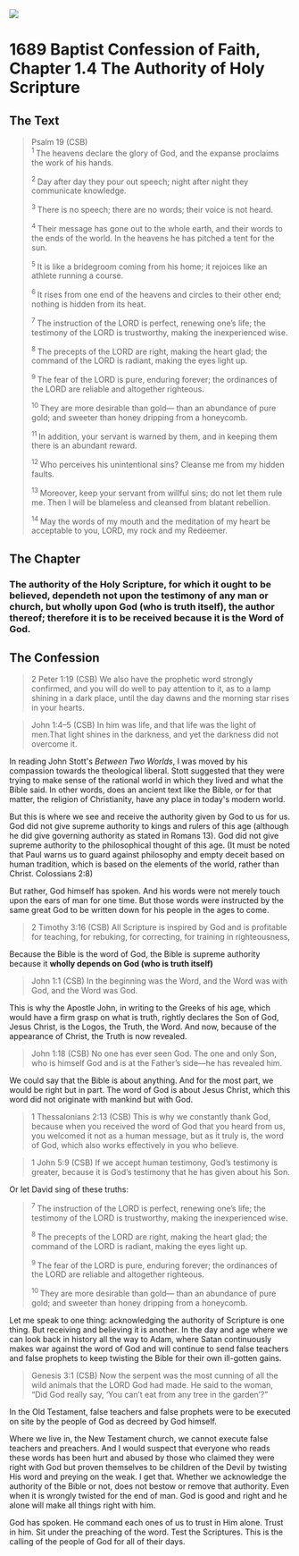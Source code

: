 <img class="intro-right" src="/images/art-1689.png">

# 1689 Baptist Confession of Faith, Chapter 1.4 The Authority of Holy Scripture 

## The Text

>Psalm 19 (CSB)  
><sup> 1  </sup>The heavens declare the glory of God, and the expanse proclaims the work of his hands. 
>
><sup> 2  </sup>Day after day they pour out speech; night after night they communicate knowledge. 
>
><sup> 3  </sup>There is no speech; there are no words; their voice is not heard. 
>
><sup> 4  </sup>Their message has gone out to the whole earth, and their words to the ends of the world. In the heavens he has pitched a tent for the sun. 
>
><sup> 5  </sup>It is like a bridegroom coming from his home; it rejoices like an athlete running a course. 
>
><sup> 6  </sup>It rises from one end of the heavens and circles to their other end; nothing is hidden from its heat. 
>
><sup> 7  </sup>The instruction of the LORD is perfect, renewing one’s life; the testimony of the LORD is trustworthy, making the inexperienced wise. 
>
><sup> 8  </sup>The precepts of the LORD are right, making the heart glad; the command of the LORD is radiant, making the eyes light up. 
>
><sup> 9  </sup>The fear of the LORD is pure, enduring forever; the ordinances of the LORD are reliable and altogether righteous. 
>
><sup> 10  </sup>They are more desirable than gold— than an abundance of pure gold; and sweeter than honey dripping from a honeycomb. 
>
><sup> 11  </sup>In addition, your servant is warned by them, and in keeping them there is an abundant reward. 
>
><sup> 12  </sup>Who perceives his unintentional sins? Cleanse me from my hidden faults. 
>
><sup> 13  </sup>Moreover, keep your servant from willful sins; do not let them rule me. Then I will be blameless and cleansed from blatant rebellion. 
>
><sup> 14  </sup>May the words of my mouth and the meditation of my heart be acceptable to you, LORD, my rock and my Redeemer.

## The Chapter

### The authority of the Holy Scripture, for which it ought to be believed, dependeth not upon the testimony of any man or church, but wholly upon God (who is truth itself), the author thereof; therefore it is to be received because it is the Word of God.

## The Confession

>2 Peter 1:19 (CSB) We also have the prophetic word strongly confirmed, and you will do well to pay attention to it, as to a lamp shining in a dark place, until the day dawns and the morning star rises in your hearts.

>John 1:4–5 (CSB) In him was life, and that life was the light of men.That light shines in the darkness, and yet the darkness did not overcome it.

In reading John Stott's *Between Two Worlds*, I was moved by his compassion towards the theological liberal. Stott suggested that they were trying to make sense of the rational world in which they lived and what the Bible said. In other words, does an ancient text like the Bible, or for that matter, the religion of Christianity, have any place in today's modern world.

But this is where we see and receive the authority given by God to us for us. God did not give supreme authority to kings and rulers of this age (although he did give governing authority as stated in Romans 13). God did not give supreme authority to the philosophical thought of this age. (It must be noted that Paul warns us to guard against philosophy and empty deceit based on human tradition, which is based on the elements of the world, rather than Christ. Colossians 2:8)

But rather, God himself has spoken. And his words were not merely touch upon the ears of man for one time. But those words were instructed by the same great God to be written down for his people in the ages to come.

>2 Timothy 3:16 (CSB) All Scripture is inspired by God and is profitable for teaching, for rebuking, for correcting, for training in righteousness,

Because the Bible is the word of God, the Bible is supreme authority because it **wholly depends on God (who is truth itself)**

>John 1:1 (CSB) In the beginning was the Word, and the Word was with God, and the Word was God.

This is why the Apostle John, in writing to the Greeks of his age, which would have a firm grasp on what is truth, rightly declares the Son of God, Jesus Christ, is the Logos, the Truth, the Word. And now, because of the appearance of Christ, the Truth is now revealed.

>John 1:18 (CSB) No one has ever seen God. The one and only Son, who is himself God and is at the Father’s side—he has revealed him.

We could say that the Bible is about anything. And for the most part, we would be right but in part. The word of God is about Jesus Christ, which this word did not originate with mankind but with God.

>1 Thessalonians 2:13 (CSB) This is why we constantly thank God, because when you received the word of God that you heard from us, you welcomed it not as a human message, but as it truly is, the word of God, which also works effectively in you who believe.

>1 John 5:9 (CSB) If we accept human testimony, God’s testimony is greater, because it is God’s testimony that he has given about his Son.

Or let David sing of these truths:

><sup> 7  </sup>The instruction of the LORD is perfect, renewing one’s life; the testimony of the LORD is trustworthy, making the inexperienced wise.
>
><sup> 8  </sup>The precepts of the LORD are right, making the heart glad; the command of the LORD is radiant, making the eyes light up.
>
><sup> 9  </sup>The fear of the LORD is pure, enduring forever; the ordinances of the LORD are reliable and altogether righteous.
>
><sup> 10  </sup>They are more desirable than gold— than an abundance of pure gold; and sweeter than honey dripping from a honeycomb.

Let me speak to one thing: acknowledging the authority of Scripture is one thing. But receiving and believing it is another. In the day and age where we can look back in history all the way to Adam, where Satan continuously makes war against the word of God and will continue to send false teachers and false prophets to keep twisting the Bible for their own ill-gotten gains.

>Genesis 3:1 (CSB) Now the serpent was the most cunning of all the wild animals that the LORD God had made. He said to the woman, “Did God really say, ‘You can’t eat from any tree in the garden’?”

In the Old Testament, false teachers and false prophets were to be executed on site by the people of God as decreed by God himself.

Where we live in, the New Testament church, we cannot execute false teachers and preachers. And I would suspect that everyone who reads these words has been hurt and abused by those who claimed they were right with God but proven themselves to be children of the Devil by twisting His word and preying on the weak. I get that. Whether we acknowledge the authority of the Bible or not, does not bestow or remove that authority. Even when it is wrongly twisted for the end of man. God is good and right and he alone will make all things right with him.

God has spoken. He command each ones of us to trust in Him alone. Trust in him. Sit under the preaching of the word. Test the Scriptures. This is the calling of the people of God for all of their days.

